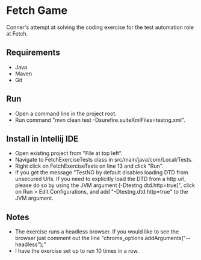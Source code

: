 # Fetch Game
Conner's attempt at solving the coding exercise for the test automation role at Fetch.

## Requirements
* Java
* Maven
* Git

## Run
*   Open a command line in the project root. 
* Run command "mvn clean test -Dsurefire.suiteXmlFiles=testng.xml".

## Install in Intellij IDE
* Open existing project from "File at top left".
* Navigate to FetchExerciseTests class in src/main/java/com/Local/Tests.
* Right click on FetchExerciseTests on line 13 and click "Run".
* If you get the message "TestNG by default disables loading DTD from unsecured Urls. If you need to explicitly load the DTD from a http url, please do so by using the JVM argument [-Dtestng.dtd.http=true]", click on Run > Edit Configurations, and add "-Dtestng.dtd.http=true" to the JVM argument.

## Notes
* The exercise runs a headless browser. If you would like to see the browser just comment out the line 
"chrome_options.addArguments("--headless");"
* I have the exercise set up to run 10 times in a row.

